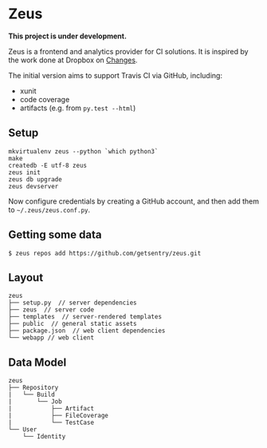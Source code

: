 # Zeus

**This project is under development.**

Zeus is a frontend and analytics provider for CI solutions. It is inspired by the work done at Dropbox on [Changes](https://github.com/dropbox/changes/).

The initial version aims to support Travis CI via GitHub, including:

- xunit
- code coverage
- artifacts (e.g. from ``py.test --html``)

## Setup

```shell
mkvirtualenv zeus --python `which python3`
make
createdb -E utf-8 zeus
zeus init
zeus db upgrade
zeus devserver
```

Now configure credentials by creating a GitHub account, and then add them to ``~/.zeus/zeus.conf.py``.

## Getting some data

```shell
$ zeus repos add https://github.com/getsentry/zeus.git
```

## Layout

```
zeus
├── setup.py  // server dependencies
├── zeus  // server code
├── templates  // server-rendered templates
├── public  // general static assets
├── package.json  // web client dependencies
└── webapp // web client
```

## Data Model

```
zeus
├── Repository
|   └── Build
|       └── Job
|           ├── Artifact
|           ├── FileCoverage
|           └── TestCase
└── User
    └── Identity
```
